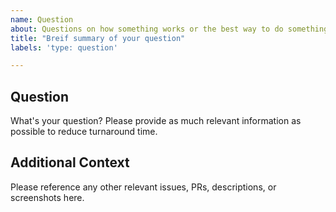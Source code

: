 ```yaml
---
name: Question
about: Questions on how something works or the best way to do something. 
title: "Breif summary of your question"
labels: 'type: question'

---
```


<!--

Thanks for stopping by to let us know something could be better!

**PLEASE READ**: If you have a support contract with Google, please create an 
issue in the [support console](https://cloud.google.com/support/) instead of 
filing on GitHub. This will ensure a timely response.

Please run down the following list and make sure you've tried the usual "quick fixes":

  - Search the issues already opened: https://github.com/GoogleCloudPlatform/cloudsql-proxy/issues
  - Check for answers on StackOverflow: https://stackoverflow.com/questions/tagged/google-cloud-sql

If you are still having issues, please include as much information as possible:

--> 
  
## Question
What's your question? Please provide as much relevant information as possible
to reduce turnaround time. 

## Additional Context
Please reference any other relevant issues, PRs, descriptions, or screenshots here.
